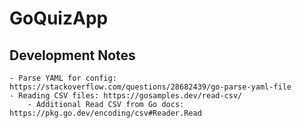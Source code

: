 # GoQuizApp

## Development Notes
    - Parse YAML for config: https://stackoverflow.com/questions/28682439/go-parse-yaml-file
    - Reading CSV files: https://gosamples.dev/read-csv/
        - Additional Read CSV from Go docs: https://pkg.go.dev/encoding/csv#Reader.Read
